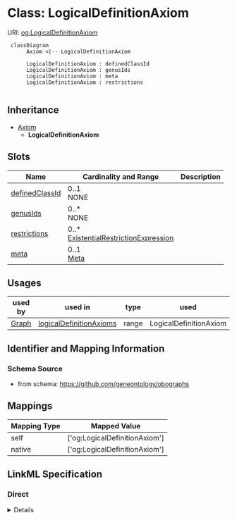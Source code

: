 # Class: LogicalDefinitionAxiom




URI: [og:LogicalDefinitionAxiom](https://github.com/geneontology/obographs/LogicalDefinitionAxiom)




```{mermaid}
 classDiagram
      Axiom <|-- LogicalDefinitionAxiom
      
      LogicalDefinitionAxiom : definedClassId
      LogicalDefinitionAxiom : genusIds
      LogicalDefinitionAxiom : meta
      LogicalDefinitionAxiom : restrictions
      

```





## Inheritance
* [Axiom](Axiom.md)
    * **LogicalDefinitionAxiom**



## Slots

| Name | Cardinality and Range  | Description  |
| ---  | ---  | --- |
| [definedClassId](definedClassId.md) | 0..1 <br/> NONE  |   |
| [genusIds](genusIds.md) | 0..* <br/> NONE  |   |
| [restrictions](restrictions.md) | 0..* <br/> [ExistentialRestrictionExpression](ExistentialRestrictionExpression.md)  |   |
| [meta](meta.md) | 0..1 <br/> [Meta](Meta.md)  |   |


## Usages


| used by | used in | type | used |
| ---  | --- | --- | --- |
| [Graph](Graph.md) | [logicalDefinitionAxioms](logicalDefinitionAxioms.md) | range | LogicalDefinitionAxiom |



## Identifier and Mapping Information







### Schema Source


* from schema: https://github.com/geneontology/obographs







## Mappings

| Mapping Type | Mapped Value |
| ---  | ---  |
| self | ['og:LogicalDefinitionAxiom'] |
| native | ['og:LogicalDefinitionAxiom'] |


## LinkML Specification

<!-- TODO: investigate https://stackoverflow.com/questions/37606292/how-to-create-tabbed-code-blocks-in-mkdocs-or-sphinx -->

### Direct

<details>
```yaml
name: LogicalDefinitionAxiom
from_schema: https://github.com/geneontology/obographs
rank: 1000
is_a: Axiom
attributes:
  definedClassId:
    name: definedClassId
    from_schema: https://github.com/geneontology/obographs
    rank: 1000
  genusIds:
    name: genusIds
    from_schema: https://github.com/geneontology/obographs
    rank: 1000
    multivalued: true
  restrictions:
    name: restrictions
    from_schema: https://github.com/geneontology/obographs
    rank: 1000
    multivalued: true
    range: ExistentialRestrictionExpression

```
</details>

### Induced

<details>
```yaml
name: LogicalDefinitionAxiom
from_schema: https://github.com/geneontology/obographs
rank: 1000
is_a: Axiom
attributes:
  definedClassId:
    name: definedClassId
    from_schema: https://github.com/geneontology/obographs
    rank: 1000
    alias: definedClassId
    owner: LogicalDefinitionAxiom
    domain_of:
    - LogicalDefinitionAxiom
  genusIds:
    name: genusIds
    from_schema: https://github.com/geneontology/obographs
    rank: 1000
    multivalued: true
    alias: genusIds
    owner: LogicalDefinitionAxiom
    domain_of:
    - LogicalDefinitionAxiom
  restrictions:
    name: restrictions
    from_schema: https://github.com/geneontology/obographs
    rank: 1000
    multivalued: true
    alias: restrictions
    owner: LogicalDefinitionAxiom
    domain_of:
    - LogicalDefinitionAxiom
    range: ExistentialRestrictionExpression
  meta:
    name: meta
    from_schema: https://github.com/geneontology/obographs
    rank: 1000
    alias: meta
    owner: LogicalDefinitionAxiom
    domain_of:
    - GraphDocument
    - Graph
    - Node
    - PropertyValue
    - Axiom
    range: Meta

```
</details>